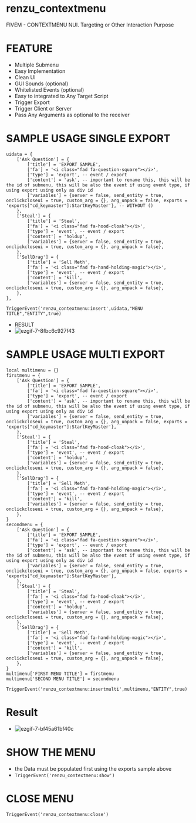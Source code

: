 # renzu_contextmenu
FIVEM - CONTEXTMENU NUI. Targeting or Other Interaction Purpose
# FEATURE
- Multiple Submenu
- Easy Implementation
- Clean UI
- GUI Sounds (optional)
- Whitelisted Events (optional)
- Easy to integrated to Any Target Script
- Trigger Export
- Trigger Client or Server
- Pass Any Arguments as optional to the receiver
# SAMPLE USAGE SINGLE EXPORT

```
uidata = {
    ['Ask Question'] = {
        ['title'] = 'EXPORT SAMPLE',
        ['fa'] = '<i class="fad fa-question-square"></i>',
        ['type'] = 'export', -- event / export
        ['content'] = 'ask', -- important to rename this, this will be the id of submenu, this will be also the event if using event type, if using export using only as div id
        ['variables'] = {server = false, send_entity = true, onclickcloseui = true, custom_arg = {}, arg_unpack = false, exports = 'exports["cd_keymaster"]:StartKeyMaster'}, -- WITHOUT ()
    },
    ['Steal'] = {
        ['title'] = 'Steal',
        ['fa'] = '<i class="fad fa-hood-cloak"></i>',
        ['type'] = 'event', -- event / export
        ['content'] = 'holdup',
        ['variables'] = {server = false, send_entity = true, onclickcloseui = true, custom_arg = {}, arg_unpack = false},
    },
    ['SellDrag'] = {
        ['title'] = 'Sell Meth',
        ['fa'] = '<i class="fad fa-hand-holding-magic"></i>',
        ['type'] = 'event', -- event / export
        ['content'] = 'kill',
        ['variables'] = {server = false, send_entity = true, onclickcloseui = true, custom_arg = {}, arg_unpack = false},
    },
},
 ```
 ```
 TriggerEvent('renzu_contextmenu:insert',uidata,"MENU TITLE","ENTITY",true)
 ```
- RESULT
- ![ezgif-7-8fbc6c927f43](https://user-images.githubusercontent.com/82306584/127671328-68c72bb7-719f-4aab-a907-bca1ddb917dc.gif)


# SAMPLE USAGE MULTI EXPORT

```
local multimenu = {}
firstmenu = {
    ['Ask Question'] = {
        ['title'] = 'EXPORT SAMPLE',
        ['fa'] = '<i class="fad fa-question-square"></i>',
        ['type'] = 'export', -- event / export
        ['content'] = 'ask', -- important to rename this, this will be the id of submenu, this will be also the event if using event type, if using export using only as div id
        ['variables'] = {server = false, send_entity = true, onclickcloseui = true, custom_arg = {}, arg_unpack = false, exports = 'exports["cd_keymaster"]:StartKeyMaster'},
    },
    ['Steal'] = {
        ['title'] = 'Steal',
        ['fa'] = '<i class="fad fa-hood-cloak"></i>',
        ['type'] = 'event', -- event / export
        ['content'] = 'holdup',
        ['variables'] = {server = false, send_entity = true, onclickcloseui = true, custom_arg = {}, arg_unpack = false},
    },
    ['SellDrag'] = {
        ['title'] = 'Sell Meth',
        ['fa'] = '<i class="fad fa-hand-holding-magic"></i>',
        ['type'] = 'event', -- event / export
        ['content'] = 'kill',
        ['variables'] = {server = false, send_entity = true, onclickcloseui = true, custom_arg = {}, arg_unpack = false},
    },
}
secondmenu = {
    ['Ask Question'] = {
        ['title'] = 'EXPORT SAMPLE',
        ['fa'] = '<i class="fad fa-question-square"></i>',
        ['type'] = 'export', -- event / export
        ['content'] = 'ask', -- important to rename this, this will be the id of submenu, this will be also the event if using event type, if using export using only as div id
        ['variables'] = {server = false, send_entity = true, onclickcloseui = true, custom_arg = {}, arg_unpack = false, exports = 'exports["cd_keymaster"]:StartKeyMaster'},
    },
    ['Steal'] = {
        ['title'] = 'Steal',
        ['fa'] = '<i class="fad fa-hood-cloak"></i>',
        ['type'] = 'event', -- event / export
        ['content'] = 'holdup',
        ['variables'] = {server = false, send_entity = true, onclickcloseui = true, custom_arg = {}, arg_unpack = false},
    },
    ['SellDrag'] = {
        ['title'] = 'Sell Meth',
        ['fa'] = '<i class="fad fa-hand-holding-magic"></i>',
        ['type'] = 'event', -- event / export
        ['content'] = 'kill',
        ['variables'] = {server = false, send_entity = true, onclickcloseui = true, custom_arg = {}, arg_unpack = false},
    },
}
multimenu['FIRST MENU TITLE'] = firstmenu
multimenu['SECOND MENU TITLE'] = secondmenu
```
```
TriggerEvent('renzu_contextmenu:insertmulti',multimenu,"ENTITY",true)
```
# Result 
- ![ezgif-7-bf45a61bf40c](https://user-images.githubusercontent.com/82306584/127672457-6fbbab27-9538-41b0-8afd-2f1ab2eb3e08.gif)


# SHOW THE MENU
- the Data must be populated first using the exports sample above
- ```TriggerEvent('renzu_contextmenu:show') ```

# CLOSE MENU
```TriggerEvent('renzu_contextmenu:close')```
